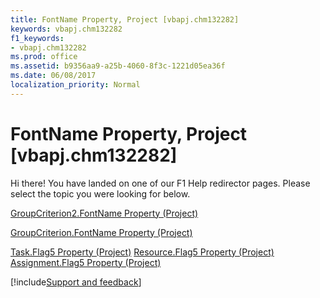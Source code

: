 ```yaml
---
title: FontName Property, Project [vbapj.chm132282]
keywords: vbapj.chm132282
f1_keywords:
- vbapj.chm132282
ms.prod: office
ms.assetid: b9356aa9-a25b-4060-8f3c-1221d05ea36f
ms.date: 06/08/2017
localization_priority: Normal
---
```



# FontName Property, Project [vbapj.chm132282]

Hi there! You have landed on one of our F1 Help redirector pages. Please select the topic you were looking for below.

[GroupCriterion2.FontName Property (Project)](http://msdn.microsoft.com/library/230086d5-c14c-0150-faad-5ebe05f3a956%28Office.15%29.aspx)

[GroupCriterion.FontName Property (Project)](http://msdn.microsoft.com/library/3c106983-dfc8-7a67-72e7-0e41a0449204%28Office.15%29.aspx)

[Task.Flag5 Property (Project)](http://msdn.microsoft.com/library/9e4f565d-7e1d-2ce2-98b4-1e9108d734bf%28Office.15%29.aspx)
[Resource.Flag5 Property (Project)](http://msdn.microsoft.com/library/c451a192-6db4-13d6-8cfc-34a679cdd99d%28Office.15%29.aspx)
[Assignment.Flag5 Property (Project)](http://msdn.microsoft.com/library/d05594c1-f117-e623-7145-788d60ba6eb5%28Office.15%29.aspx)

[!include[Support and feedback](~/includes/feedback-boilerplate.md)]
